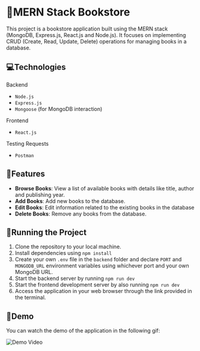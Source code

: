 # 📕MERN Stack Bookstore

This project is a bookstore application built using the MERN stack (MongoDB, Express.js, React.js and Node.js). It focuses on implementing CRUD (Create, Read, Update, Delete) operations for managing books in a database.

## 💻Technologies

Backend
- `Node.js`
- `Express.js`
- `Mongoose` (for MongoDB interaction)

Frontend
- `React.js`

Testing Requests
- `Postman`

## 🔨Features
- **Browse Books**: View a list of available books with details like title, author and publishing year.
- **Add Books**: Add new books to the database.
- **Edit Books**: Edit information related to the existing books in the database
- **Delete Books**: Remove any books from the database.

## 🏃Running the Project
1. Clone the repository to your local machine.
2. Install dependencies using `npm install`
3. Create your own `.env` file in the `backend` folder and declare `PORT` and `MONGODB_URL` environment variables using whichever port and your own MongoDB URL.
4. Start the backend server by running `npm run dev`
5. Start the frontend development server by also running `npm run dev`
6. Access the application in your web browser through the link provided in the terminal. 

## 🎥Demo
You can watch the demo of the application in the following gif:

![Demo Video](./example/example.gif)
